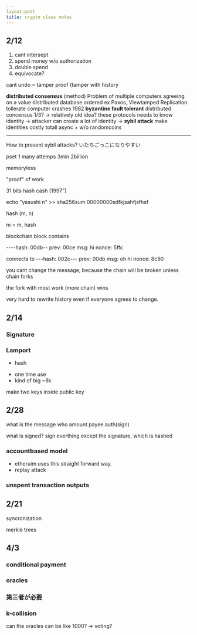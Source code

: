 ```yaml
---
layout:post
title: crypto class notes
---
```

## 2/12

1. cant intersept
2. spend money w/o authorization
3. double spend
4. equivocate? 

cant undo = tamper proof (tamper with history

**distributed consensus** (method)
  Problem of multiple computers agreeing on a value
  distributed database
  ordered
  ex Paxos, Viewtamped Replication
  tollerate computer crashes
  1982 **byzantine fault tolerant** distributed concensus 1/3?
  -> relatively old idea?
  these protocols needs to know identity -> attacker can create a lot of identity -> **sybil attack**
  make identities costly
  totall async + w/o randomcoins

---

How to prevent sybil attacks?
いたちごっこになりやすい

pset 1
many attemps 3min 2billion

memoryless

"proof" of work

31 bits
hash cash (1997")

echo "yasushi n" >> sha256sum
00000000sdfkjsahfjsfhsf

hash (m, n)

m = m, hash

blockchain 
block contains 


----hash: 00db--
prev: 00ce
msg: hi
nonce: 5ffc

connects to
---hash: 002c---
prev: 00db
msg: oh hi
nonce: 8c90


you cant change the message, because the chain will be broken
unless chain forks

the fork with most work (more chain) wins

very hard to rewrite history even if everyone agrees to change.


## 2/14

### Signature

### Lamport
  + hash
  - one time use
  - kind of big ~8k

  make two keys inside public key 


## 2/28
what is the message
who amount payee auth(sign)

what is signed?
sign everthing except the signature, which is hashed

### accountbased model
- etheruim uses this 
straight forward way.
- replay attack

### unspent transaction outputs

## 2/21
syncronization

merkle trees

## 4/3

### conditional payment
### oracles
  ### 第三者が必要

### k-collision

can the oracles can be like 1000? -> voting?

